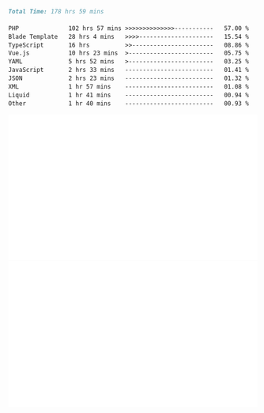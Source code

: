 <!--START_SECTION:waka-->

```markdown
Total Time: 178 hrs 59 mins

PHP              102 hrs 57 mins >>>>>>>>>>>>>>-----------   57.00 %
Blade Template   28 hrs 4 mins   >>>>---------------------   15.54 %
TypeScript       16 hrs          >>-----------------------   08.86 %
Vue.js           10 hrs 23 mins  >------------------------   05.75 %
YAML             5 hrs 52 mins   >------------------------   03.25 %
JavaScript       2 hrs 33 mins   -------------------------   01.41 %
JSON             2 hrs 23 mins   -------------------------   01.32 %
XML              1 hr 57 mins    -------------------------   01.08 %
Liquid           1 hr 41 mins    -------------------------   00.94 %
Other            1 hr 40 mins    -------------------------   00.93 %
```

<!--END_SECTION:waka-->
<p align="center">
    <img src="https://raw.githubusercontent.com/rjp2525/rjp2525/output/generated/overview.svg">
    <img src="https://raw.githubusercontent.com/rjp2525/rjp2525/output/generated/languages.svg">
</p>
